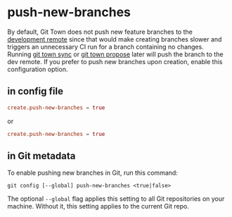 # push-new-branches

By default, Git Town does not push new feature branches to the
[development remote](dev-remote.md) since that would make creating branches
slower and triggers an unnecessary CI run for a branch containing no changes.
Running [git town sync](../commands/sync.md) or
[git town propose](../commands/propose.md) later will push the branch to the dev
remote. If you prefer to push new branches upon creation, enable this
configuration option.

## in config file

```toml
create.push-new-branches = true
```

or

```toml
create.push-new-branches = true
```

## in Git metadata

To enable pushing new branches in Git, run this command:

```
git config [--global] push-new-branches <true|false>
```

The optional `--global` flag applies this setting to all Git repositories on
your machine. Without it, this setting applies to the current Git repo.
